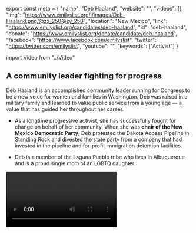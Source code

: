 export const meta = {
  "name": "Deb Haaland",
  "website": "",
  "videos": [],
  "img": "https://www.emilyslist.org/i/images/Deb-Haaland.png/@zx_250@zy_250",
  "location": "New Mexico",
  "link": "https://www.emilyslist.org/candidates/deb-haaland",
  "id": "deb-haaland",
  "donate": "https://www.emilyslist.org/donate/candidate/deb-haaland",
  "facebook": "https://www.facebook.com/emilyslist",
  "twitter": "https://twitter.com/emilyslist",
  "youtube": "",
  "keywords": ["Activist"]
}

import Video from "../Video"

## A community leader fighting for progress

Deb Haaland is an accomplished community leader running for Congress to be a new voice for women and families in Washington. Deb was raised in a military family and learned to value public service from a young age — a value that has guided her throughout her career.

- As a longtime progressive activist, she has successfully fought for change on behalf of her community. When she was **chair of the New Mexico Democratic Party**, Deb protested the Dakota Access Pipeline in Standing Rock and divested the state party from a company that had invested in the pipeline and for-profit immigration detention facilities.

- Deb is a member of the Laguna Pueblo tribe who lives in Albuquerque and is a proud single mom of an LGBTQ daughter.

<Video id="AKxj7PXT0hs" />

## A champion for New Mexico’s working families

Deb is driven by her desire to fight for policies that expand economic opportunity for hard-working New Mexicans and to serve as a voice at the table for those whose voices are often underrepresented. “I’m running for Congress to bring opportunities to New Mexican families like mine: families who have struggled, who have worked tirelessly just to get by,” she has said. Deb’s priorities include protecting and expanding quality affordable health care, increasing funding for public education, fighting discrimination in all its forms, and other progressive policies that help expand economic opportunity for working families. “In Congress, I want to take my experience and fight to expand support for families who are hurting,” she has said.

## A must-win race for an open seat

Deb is running to fill the seat left open by EMILY’s List-endorsed New Mexico gubernatorial candidate Michelle Lujan Grisham. Following her win in the Democratic primary, Deb has shown she has what it takes to deliver this must-win seat for Democrats to take back the House. She also could make history as the first Native American woman to serve in Congress. “I am not running just to make history — although it is way past time for a voice like mine,” she has said. The EMILY’s List community is proud to stand with this champion for progress in her fight to represent New Mexicans in Washington.
